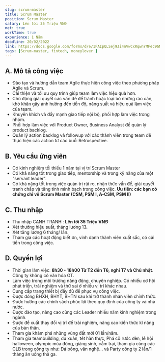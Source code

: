 ```yaml
---
slug: scrum-master
title: Scrum Master
position: Scrum Master
salary: Lên tới 35 Triệu VNĐ
net: true
workTime: true
experience: 1 Năm
deadline: 20/02/2022
link: https://docs.google.com/forms/d/e/1FAIpQLSej9Ji4nVwcxRqwnYMFec9GMv3uYOpMD2vaskgfbVI4z3UjAA/viewform?usp=pp_url&entry.118037241=Scrum+Master
tags: [Scrum-master, fintech, moneylover ]
---
```


## A. Mô tả công việc
- Đào tạo và hướng dẫn team Agile thực hiện công việc theo phương pháp Agile và Scrum.
- Cải thiện và tối ưu quy trình giúp team làm việc hiệu quả hơn. 
- Chủ động giải quyết các vấn đề để tránh hoặc loại bỏ những rào cản, khó khăn gây ảnh hưởng đến tiến độ, năng suất và hiệu quả làm việc của team. 
- Khuyến khích và đẩy mạnh giao tiếp nội bộ, phối hợp làm việc trong nhóm.
- Phối hợp làm việc với Product Owner, Business Analyst để quản lý product backlog.
- Quản lý action backlog và followup với các thành viên trong team để thực hiện các action từ các buổi Retrospective.

## B. Yêu cầu ứng viên
- Có kinh nghiệm tối thiểu 1 năm tại vị trí Scrum Master
- Có khả năng tốt trong giao tiếp, mentorship và trong kỹ năng của một "servant leader".
- Có khả năng tốt trong việc quản trị rủi ro, nhận thức vấn đề, giải quyết tranh chấp và tăng tính minh bạch trong công việc.
**Ưu tiên: các bạn có chứng chỉ về Scrum Master (CSM, PSM I, A-CSM, PSM II)**

## C. Thu nhập
- Thu nhập CẠNH TRANH : **Lên tới 35 Triệu VNĐ**
- Xét thưởng hiệu suất, tháng lương 13.
- Xét tăng lương 6 tháng/ lần.
- Tham gia các hoạt động biết ơn, vinh danh thành viên xuất sắc, có cải tiến trong công việc.

## D. Quyền lợi
- Thời gian làm việc: **8h30 - 18h00 Từ T2 đến T6, nghỉ T7 và Chủ nhật**. Công ty không có văn hóa OT.
- Làm việc trong môi trường năng động, chuyên nghiệp. Có nhiều cơ hội phát triển, trải nghiệm và thử sai ở nhiều vị trí khác nhau.
- Cung cấp trang thiết bị đầy đủ để phục vụ công việc.
- Được đóng BHXH, BHYT, BHTN sau khi trở thành nhân viên chính thức.
- Được hưởng các chính sách phúc lợi theo quy định của công ty và nhà nước.
- Được đào tạo, nâng cao cùng các Leader nhiều năm kinh nghiệm trong ngành.
- Được đề xuất thay đổi vị trí để trải nghiệm, nâng cao kiến thức kĩ năng của bản thân.
- Tham gia khám phá những vùng đất mới 01 lần/năm.
- Tham gia teambuilding, du xuân, tết hàn thực, Phá cỗ rước đèn, lễ hội halloween, olympic mùa đông, giáng sinh, cắm trại, tham gia cùng các CLB trong công ty như: Đá bóng, văn nghệ… và Party công ty 2 lần/1 tháng ăn uống thả ga.


